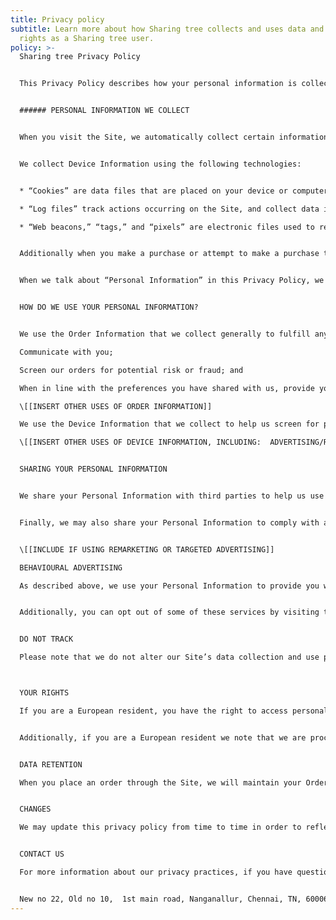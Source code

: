 ```yaml
---
title: Privacy policy
subtitle: Learn more about how Sharing tree collects and uses data and your
  rights as a Sharing tree user.
policy: >-
  Sharing tree Privacy Policy


  This Privacy Policy describes how your personal information is collected, used, and shared when you visit or make a purchase from https://sharingtreetrust.netlify.app (the “Site”).


  ###### PERSONAL INFORMATION WE COLLECT


  When you visit the Site, we automatically collect certain information about your device, including information about your web browser, IP address, time zone, and some of the cookies that are installed on your device. Additionally, as you browse the Site, we collect information about the individual web pages or products that you view, what websites or search terms referred you to the Site, and information about how you interact with the Site. We refer to this automatically-collected information as “Device Information.”


  We collect Device Information using the following technologies:


  * “Cookies” are data files that are placed on your device or computer and often include an anonymous unique identifier. For more information about cookies, and how to disable cookies, visit http://www.allaboutcookies.org.

  * “Log files” track actions occurring on the Site, and collect data including your IP address, browser type, Internet service provider, referring/exit pages, and date/time stamps.

  * “Web beacons,” “tags,” and “pixels” are electronic files used to record information about how you browse the Site.


  Additionally when you make a purchase or attempt to make a purchase through the Site, we collect certain information from you, including your name, billing address, shipping address, payment information (including credit card numbers \[[INSERT ANY OTHER PAYMENT TYPES ACCEPTED]]), email address, and phone number.  We refer to this information as “Order Information.”


  When we talk about “Personal Information” in this Privacy Policy, we are talking both about Device Information and Order Information.


  HOW DO WE USE YOUR PERSONAL INFORMATION?


  We use the Order Information that we collect generally to fulfill any orders placed through the Site (including processing your payment information, arranging for shipping, and providing you with invoices and/or order confirmations).  Additionally, we use this Order Information to:

  Communicate with you;

  Screen our orders for potential risk or fraud; and

  When in line with the preferences you have shared with us, provide you with information or advertising relating to our products or services.

  \[[INSERT OTHER USES OF ORDER INFORMATION]]

  We use the Device Information that we collect to help us screen for potential risk and fraud (in particular, your IP address), and more generally to improve and optimize our Site (for example, by generating analytics about how our customers browse and interact with the Site, and to assess the success of our marketing and advertising campaigns).

  \[[INSERT OTHER USES OF DEVICE INFORMATION, INCLUDING:  ADVERTISING/RETARGETING]]


  SHARING YOUR PERSONAL INFORMATION


  We share your Personal Information with third parties to help us use your Personal Information, as described above.  For example, we use Shopify to power our online store--you can read more about how Shopify uses your Personal Information here:  https://www.shopify.com/legal/privacy.  We also use Google Analytics to help us understand how our customers use the Site--you can read more about how Google uses your Personal Information here:  https://www.google.com/intl/en/policies/privacy/.  You can also opt-out of Google Analytics here:  https://tools.google.com/dlpage/gaoptout.


  Finally, we may also share your Personal Information to comply with applicable laws and regulations, to respond to a subpoena, search warrant or other lawful request for information we receive, or to otherwise protect our rights.


  \[[INCLUDE IF USING REMARKETING OR TARGETED ADVERTISING]]

  BEHAVIOURAL ADVERTISING

  As described above, we use your Personal Information to provide you with targeted advertisements or marketing communications we believe may be of interest to you.  For more information about how targeted advertising works, you can visit the Network Advertising Initiative’s (“NAI”) educational page at http://www.networkadvertising.org/understanding-online-advertising/how-does-it-work.


  Additionally, you can opt out of some of these services by visiting the Digital Advertising Alliance’s opt-out portal at:  http://optout.aboutads.info/.


  DO NOT TRACK

  Please note that we do not alter our Site’s data collection and use practices when we see a Do Not Track signal from your browser.



  YOUR RIGHTS

  If you are a European resident, you have the right to access personal information we hold about you and to ask that your personal information be corrected, updated, or deleted. If you would like to exercise this right, please contact us through the contact information below.


  Additionally, if you are a European resident we note that we are processing your information in order to fulfill contracts we might have with you (for example if you make an order through the Site), or otherwise to pursue our legitimate business interests listed above.  Additionally, please note that your information will be transferred outside of Europe, including to Canada and the United States.


  DATA RETENTION

  When you place an order through the Site, we will maintain your Order Information for our records unless and until you ask us to delete this information.


  CHANGES

  We may update this privacy policy from time to time in order to reflect, for example, changes to our practices or for other operational, legal or regulatory reasons.


  CONTACT US

  For more information about our privacy practices, if you have questions, or if you would like to make a complaint, please contact us by e-mail at senthilkumar.cse04@gmail.com or by mail using the details provided below:


  New no 22, Old no 10,  1st main road, Nanganallur, Chennai, TN, 600061, India
---
```

